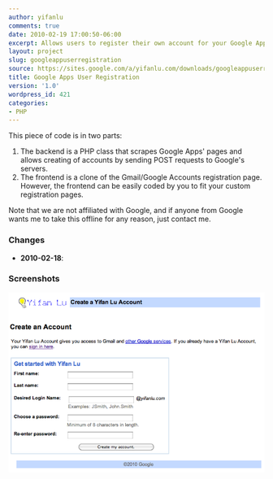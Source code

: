 ```yaml
---
author: yifanlu
comments: true
date: 2010-02-19 17:00:50-06:00
excerpt: Allows users to register their own account for your Google Apps.
layout: project
slug: googleappuserregistration
source: https://sites.google.com/a/yifanlu.com/downloads/googleappuserregistration_source.zip
title: Google Apps User Registration
version: '1.0'
wordpress_id: 421
categories:
- PHP
---
```


This piece of code is in two parts:

1. The backend is a PHP class that scrapes Google Apps' pages and allows creating of accounts by sending POST requests to Google's servers.
2. The frontend is a clone of the Gmail/Google Accounts registration page. However, the frontend can be easily coded by you to fit your custom registration pages.

Note that we are not affiliated with Google, and if anyone from Google wants me to take this offline for any reason, just contact me.

### Changes

* **2010-02-18**: 

### Screenshots

![Screen 0](/images/2012/01/googleappuserregistration_screen.png)

